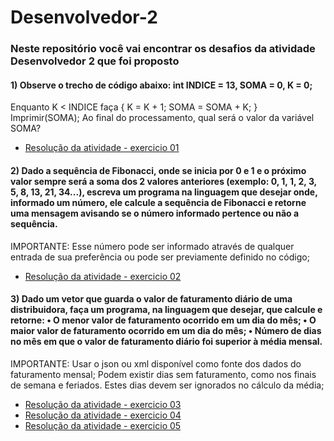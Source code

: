 # Desenvolvedor-2

### Neste repositório você vai encontrar os desafios da atividade Desenvolvedor 2 que foi proposto

#### 1) Observe o trecho de código abaixo: int INDICE = 13, SOMA = 0, K = 0;
Enquanto K < INDICE faça { K = K + 1; SOMA = SOMA + K; }
Imprimir(SOMA);
Ao final do processamento, qual será o valor da variável SOMA?

- [Resolução da atividade - exercicio 01](https://github.com/talessgomes/Desenvolvedor-2/tree/main/ex01)

#### 2) Dado a sequência de Fibonacci, onde se inicia por 0 e 1 e o próximo valor sempre será a soma dos 2 valores anteriores (exemplo: 0, 1, 1, 2, 3, 5, 8, 13, 21, 34...), escreva um programa na linguagem que desejar onde, informado um número, ele calcule a sequência de Fibonacci e retorne uma mensagem avisando se o número informado pertence ou não a sequência.

IMPORTANTE: Esse número pode ser informado através de qualquer entrada de sua preferência ou pode ser previamente definido no código;

- [Resolução da atividade - exercicio 02](https://github.com/talessgomes/Desenvolvedor-2/tree/main/ex02)

#### 3) Dado um vetor que guarda o valor de faturamento diário de uma distribuidora, faça um programa, na linguagem que desejar, que calcule e retorne: • O menor valor de faturamento ocorrido em um dia do mês; • O maior valor de faturamento ocorrido em um dia do mês; • Número de dias no mês em que o valor de faturamento diário foi superior à média mensal.

IMPORTANTE:
 Usar o json ou xml disponível como fonte dos dados do faturamento mensal;
 Podem existir dias sem faturamento, como nos finais de semana e feriados. Estes dias devem ser ignorados no cálculo da média;
- [Resolução da atividade - exercicio 03](https://github.com/talessgomes/Desenvolvedor-2/tree/main/ex03)
- [Resolução da atividade - exercicio 04](https://github.com/talessgomes/Desenvolvedor-2/tree/main/ex04)
- [Resolução da atividade - exercicio 05](https://github.com/talessgomes/Desenvolvedor-2/tree/main/ex05)
